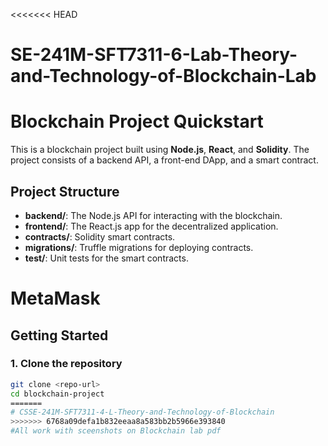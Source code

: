 <<<<<<< HEAD
# SE-241M-SFT7311-6-Lab-Theory-and-Technology-of-Blockchain-Lab


# Blockchain Project Quickstart

This is a blockchain project built using **Node.js**, **React**, and **Solidity**. The project consists of a backend API, a front-end DApp, and a smart contract.

## Project Structure
- **backend/**: The Node.js API for interacting with the blockchain.
- **frontend/**: The React.js app for the decentralized application.
- **contracts/**: Solidity smart contracts.
- **migrations/**: Truffle migrations for deploying contracts.
- **test/**: Unit tests for the smart contracts.

# MetaMask 

## Getting Started

### 1. Clone the repository
```bash
git clone <repo-url>
cd blockchain-project
=======
# CSSE-241M-SFT7311-4-L-Theory-and-Technology-of-Blockchain
>>>>>>> 6768a09defa1b832eeaa8a583bb2b5966e393840
#All work with sceenshots on Blockchain lab pdf
